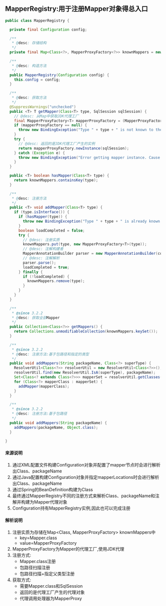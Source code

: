 ## MapperRegistry:用于注册Mapper对象得总入口

```java
public class MapperRegistry {

  private final Configuration config;

  /**
   * @desc: 存储结构
   */
  private final Map<Class<?>, MapperProxyFactory<?>> knownMappers = new HashMap<Class<?>, MapperProxyFactory<?>>();

  /**
   * @desc: 构造方法
   */
  public MapperRegistry(Configuration config) {
    this.config = config;
  }

  /**
   * @desc: 获取方法
   */
  @SuppressWarnings("unchecked")
  public <T> T getMapper(Class<T> type, SqlSession sqlSession) {
    // @desc: 从Map中获取JDK代理工厂
    final MapperProxyFactory<T> mapperProxyFactory = (MapperProxyFactory<T>) knownMappers.get(type);
    if (mapperProxyFactory == null) {
      throw new BindingException("Type " + type + " is not known to the MapperRegistry.");
    }
    try {
      // @desc: 返回的是JDK代理工厂产生的实例
      return mapperProxyFactory.newInstance(sqlSession);
    } catch (Exception e) {
      throw new BindingException("Error getting mapper instance. Cause: " + e, e);
    }
  }

  public <T> boolean hasMapper(Class<T> type) {
    return knownMappers.containsKey(type);
  }

  /**
   * @desc: 注册方法
   */
  public <T> void addMapper(Class<T> type) {
    if (type.isInterface()) {
      if (hasMapper(type)) {
        throw new BindingException("Type " + type + " is already known to the MapperRegistry.");
      }
      boolean loadCompleted = false;
      try {
        // @desc: 注册实质
        knownMappers.put(type, new MapperProxyFactory<T>(type));
        // @desc: 注解构建者
        MapperAnnotationBuilder parser = new MapperAnnotationBuilder(config, type);
        // @desc: 注解解析
        parser.parse();
        loadCompleted = true;
      } finally {
        if (!loadCompleted) {
          knownMappers.remove(type);
        }
      }
    }
  }

  /**
   * @since 3.2.2
   * @desc: 获取全部Mapper
   */
  public Collection<Class<?>> getMappers() {
    return Collections.unmodifiableCollection(knownMappers.keySet());
  }

  /**
   * @since 3.2.2
   * @desc: 注册方法:基于包路径和指定的类型
   */
  public void addMappers(String packageName, Class<?> superType) {
    ResolverUtil<Class<?>> resolverUtil = new ResolverUtil<Class<?>>();
    resolverUtil.find(new ResolverUtil.IsA(superType), packageName);
    Set<Class<? extends Class<?>>> mapperSet = resolverUtil.getClasses();
    for (Class<?> mapperClass : mapperSet) {
      addMapper(mapperClass);
    }
  }

  /**
   * @since 3.2.2
   * @desc: 注册方法:基于包路径
   */
  public void addMappers(String packageName) {
    addMappers(packageName, Object.class);
  }

}
```
#### 来源说明

1. 通过XML配置文件构建Configuration对象并配置了mapper节点时会进行解析出Class、packageName
2. 通过Java配置构建Configuration对象并指定mapperLocations时会进行解析出Class、packageName
3. 通过Spring的BeanDefinition构建为Class
4. 最终通过MapperRegistry不同的注册方式来解析Class、packageName和注解并构建为Mapper代理对象
5. Configuration持有MapperRegistry实例,因此也可以完成注册

#### 解析说明
1. 注册实质为存储在Map<Class<?>, MapperProxyFactory<?>> knownMappers中
    * key=Mapper.class
    * value=MapperProxyFactory
2. MapperProxyFactory为Mapper的代理工厂,使用JDK代理
3. 注册方式:
    * Mapper.class注册
    * 包路径扫描注册
    * 包路径扫描+指定父类型注册
4. 获取方式:
    * 需要Mapper.class和SqlSession
    * 返回的是代理工厂产生的代理对象
    * 代理调用处理器为MapperProxy